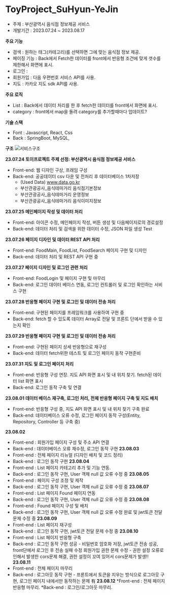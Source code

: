 # ToyProject_SuHyun-YeJin
  * 주제 : 부산광역시 음식점 정보제공 서비스
  * 개발기간 : 2023.07.24 ~ 2023.08.17

**주요 기능**
  * 검색 : 원하는 태그(카테고리)를 선택하면 그에 맞는 음식점 정보 제공.
  * 페이징 기능 : Back에서 Fetch한 데이터를 front에서 반응형 조건에 맞게 갯수를 제한해서 화면에 표시.
  * 로그인 : 
  * 회원가입 : 다음 우편번호 서비스 API를 사용.
  * 지도 : 카카오 지도 sdk API를 사용.

**주요 로직**
  * List : Back에서 데이터 처리를 한 후 fetch한 데이터를 front에서 화면에 표시.
  * category : front에서 map을 돌려 category를 추가할때마다 업데이트?

**기술 스택**
  * Font : Javascript, React, Css
  * Back : SpringBoot, MySQL,

**구조**
![서비스구조](https://github.com/YeDongVibe/ToyProject_SuHyun-YeJin/assets/129818886/b3079cf8-f2ba-4f28-841e-d47b8902184b)

**23.07.24 토이프로젝트 주제 선정: 부산광역시 음식점 정보제공 서비스**
  * Front-end: 웹 디자인 구상, 프래임 구성
  * Back-end: 공공데이터 csv 다운 및 전처리 후 데이터베이스 1차저장
    * (Used Data) www.data.go.kr
    - 부산관광공사_음식테마거리 음식점기본정보
    - 부산관광공사_음식테마거리 운영정보
    - 부산관광공사_음식테마거리 음식이미지정보

**23.07.25 메인페이지 작성 및 데이터 처리**
  * Front-end: 아이콘 수정, 메인페이지 작성, 버튼 생성 및 다음페이지로의 경로설정
  * Back-end: 데이터 처리 및 검색을 위한 데이터 수정, JSON 파일 생성 Test

**23.07.26 페이지 디자인 및 데이터 REST API 처리**
  * Front-end: FoodMain, FoodList, FoodSearch 페이지 구현 및 디자인
  * Back-end: 데이터 처리 및 REST API 구현 중

**23.07.27 페이지 디자인 및 로그인 관련 처리**
  * Front-end: FoodLogin 및 페이지 구현 및 마무리
  * Back-end: 로그인 데이터 베이스 연동, 로그인 컨트롤러 및 로그인 확인하는 서비스 구현

**23.07.28 반응형 페이지 구현 및 로그인 및 데이터 전송 처리**
  * Front-end: 구현된 페이지를 프레임워크를 사용하여 구현 중
  * Back-end: fetch 할 수 있도록 데이터 Array로 전달 및 프론트 단에서 받을 수 있는지 확인

**23.07.29 반응형 페이지 구현 및 로그인 및 데이터 전송 처리**
  * Front-end: 구현된 페이지 상세 반응형으로 재구성
  * Back-end: 데이터 fetch위한 테스트 및 로그인 페이지 동작 구현준비

**23.07.31 지도 및 로그인 페이지 처리**
  * Front-end: 반응형 구성 연장. 지도 API 화면 표시 및 내 위치 찾기. fetch된 데이터 list 화면 표시
  * Back-end: 로그인 동작 구축 및 연결

**23.08.01 데이터 베이스 재구축, 로그인 처리, 전체 반응형 페이지 구축 및 지도 배치**
  * Front-end: 반응형 구성 중, 지도 API 화면 표시 및 내 위치 찾기 구축 완료
  * Back-end: 데이터베이스 오류 수정, 로그인 페이지 동작 구성(Entity, Repository, Controller 등 구축 중)

**23.08.02**
  * Front-end : 회원가입 페이지 구성 및 주소 API 연결
  * Back-end : 데이터베이스 오류 재수정, 로그인 동작 구현
**23.08.03**
  * Front-end : 전체 페이지 리뉴얼 (디자인 배치 및 코드 정리)
  * Back-end : 로그인 동작 구현
**23.08.04**
  * Front-end : List 페이지 카테고리 추가 및 기능 연동.
  * Back-end : 로그인 동작 구현, User 객체 null 값 오류 수정 중
**23.08.05**
  * Front-end : 페이지 구성 조정 및 제작
  * Back-end : 로그인 동작 구현, User 객체 null 값 오류 수정 중
**23.08.07**
  * Front-end : List 페이지 Found 페이지 연동
  * Back-end : 로그인 동작 구현, User 객체 null 값 오류 수정 중
**23.08.08**
  * Front-end : Found 페이지 구성 및 배치
  * Back-end : 로그인 동작 구현, User 객체 null 값 오류 수정 완료 및 jwt토큰 전달 문제 수정 중
**23.08.09**
  * Front-end : List 페이지 재구성
  * Back-end : 로그인 동작 구현, jwt토큰 전달 문제 수정 중
**23.08.10**
  * Front-end : List 페이지 반응형 구축
  * Back-end : 로그인 동작 구현 성공 - 비밀번호 암호화 저장, jwt토큰 전송 성공, front단에서 로그인 후 전송 실패 수정
               회원가입 권한 문제 수정 - 권한 설정 오류로 인해서 발생한 cors문제 해결, 권한 설정이 꼬여 있어서 cors문제가 발생!! 
**23.08.11**
  * Front-end : 전체 페이지 마무리
  * Back-end : 로그아웃 동작 구현 - 프론트에서 토큰을 지우는 방식으로 로그아웃 구현, 로그인 페이지 내에서만 동작하는 문제 有
**23.08.12**
  *Front-end : 전체 페이지 반응형 마무리.
  *Back-end : 로그인/로그아웃 마무리.